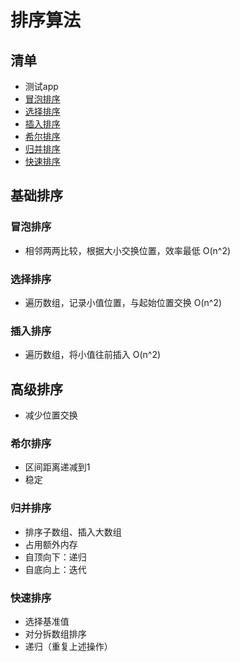 # 排序算法

## 清单
* 测试app
* [冒泡排序](#冒泡排序)
* [选择排序](#选择排序)
* [插入排序](#插入排序)
* [希尔排序](#希尔排序)
* [归并排序](#归并排序)
* [快速排序](#快速排序)


## 基础排序
### 冒泡排序
* 相邻两两比较，根据大小交换位置，效率最低 O(n^2)
### 选择排序
* 遍历数组，记录小值位置，与起始位置交换   O(n^2)
### 插入排序
* 遍历数组，将小值往前插入      O(n^2)

## 高级排序
* 减少位置交换
### 希尔排序
* 区间距离递减到1
* 稳定
### 归并排序
* 排序子数组、插入大数组
* 占用额外内存
* 自顶向下：递归
* 自底向上：迭代
### 快速排序
* 选择基准值
* 对分拆数组排序
* 递归（重复上述操作）